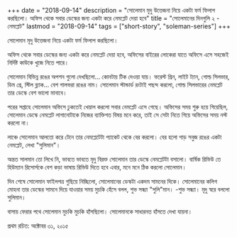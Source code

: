 +++
date = "2018-09-14"
description = "সোলেমান মৃদু উত্তেজনা নিয়ে একটা ফর্ম ফিলাপ করছিলো। অফিস থেকে সবার ডেস্কের জন্য একটা করে নেমপ্লেট দেয়া হবে"
title = "সোলেমানের দিনগুলি ২ - নেমপ্লেট"
lastmod = "2018-09-14"
tags = ["short-story", "soleman-series"]
+++
 
সোলেমান মৃদু উত্তেজনা নিয়ে একটা ফর্ম ফিলাপ করছিলো।

অফিস থেকে সবার ডেস্কের জন্য একটা করে নেমপ্লেট দেয়া হবে,
অফিসের বাইরের লোকেরা যাতে অফিসে এসে সহজেই নির্দিষ্ট কাউকে খুজে নিতে পারে।

সোলেমান বিভিন্ন রঙের অপশন গুলো দেখছিলো... কোনটায় টিক দেওয়া যায়।
ফরেস্ট গ্রিন, লাইট ট্যান, গোল্ড সিলভার, ডিম গ্রে, স্টিল ব্ল্যাক... বেশ গালভরা রঙের নাম।
সোলেমান স্টান্ডার্ড রংটাই পছন্দ করলো, গোল্ড সিলভারের নেমপ্লেট তার ডেস্কে বেশ ভালো মানাবে।

পরের সপ্তাহে সোলেমান অফিসে ঢুকতেই খেয়াল করলো সবার নেমপ্লেট এসে গেছে। অফিসের সময়
শুরু হয়ে গিয়েছিল, সোলেমান ডেস্কে নেমপ্লেট লাগানোটাকে নিজের ব্যাক্তিগত বিষয় মনে করে,
তাই সে সেটা নিতে গিয়ে অফিসের সময় নস্ট করলো না।

লাঞ্চে সোলেমান আলতো করে টেনে তার নেমপ্লেটেটা প্যাকেট থেকে বের করলো।
বের হলো গাড় সবুজ রঙের একটা নেমপ্লেট, লেখা "সুলিমান"।

অন্তত সালমান তো লিখে নি, ভাবতে ভাবতে মৃদু বিরক্ত সোলেমান তার ডেস্কে
নেমপ্লেটটা বসালো। বার্ষিক রিভিউ তে হিউম্যান রিসোর্সকে বেশ কড়া ভাষায় রিভিউ দিতে হবে এবার,
মনে মনে ঠিক করলো সোলেমান।

দিন শেষে সোলেমান ফাইলপত্র গুছিয়ে নিচ্ছিলো, সোলেমানের ডেস্কটা একদম সামনের দিকে।
সোলেমানের কলিগ মোহনা তার ডেস্কের সামনে দিয়ে যাওয়ার সময় মুচকি হেঁসে বলল,
শুভ সন্ধ্যা "সুলি"মান।
-শুভ সন্ধ্যা। মৃদু স্বরে বললো সুলিমান।

বাসায় ফেরার পথে সোলেমান মুচকি মুচকি হাঁসছিলো।
সোলেমানকে সাধারনত হাঁসতে দেখা যায়না।

প্রথম রচিত: অক্টোবর ৩১, ২০১৫
